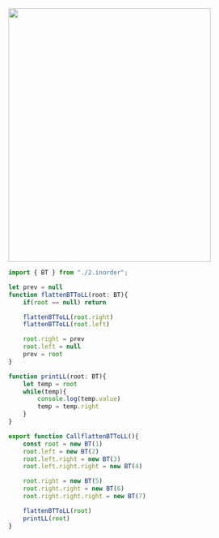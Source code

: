 <img width=400 height=500 src="https://github.com/user-attachments/assets/08d7d532-041e-4253-9a34-b274a9e34dc8">

```ts
import { BT } from "./2.inorder";

let prev = null
function flattenBTToLL(root: BT){
    if(root == null) return 

    flattenBTToLL(root.right)
    flattenBTToLL(root.left)

    root.right = prev
    root.left = null
    prev = root
}

function printLL(root: BT){
    let temp = root
    while(temp){
        console.log(temp.value)
        temp = temp.right
    }
}

export function CallflattenBTToLL(){
    const root = new BT(1)
    root.left = new BT(2)
    root.left.right = new BT(3)
    root.left.right.right = new BT(4)

    root.right = new BT(5)
    root.right.right = new BT(6)
    root.right.right.right = new BT(7)

    flattenBTToLL(root)
    printLL(root)
}
```

